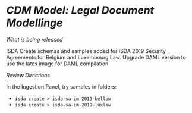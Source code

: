 # *CDM Model: Legal Document Modellinge*

_What is being released_

ISDA Create schemas and samples added for ISDA 2019 Security Agreements for Belgium and Luxembourg Law.
Upgrade DAML version to use the lates image for DAML compilation

_Review Directions_

In the Ingestion Panel, try samples in folders:

- `isda-create > isda-sa-im-2019-bellaw`
- `isda-create > isda-sa-im-2019-luxlaw`

